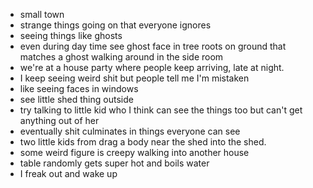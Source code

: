 - small town
- strange things going on that everyone ignores
- seeing things like ghosts
- even during day time see ghost face in tree roots on ground that matches a ghost walking around in the side room 
- we're at a house party where people keep arriving, late at night.
- I keep seeing weird shit but people tell me I'm mistaken
- like seeing faces in windows
- see little shed thing outside
- try talking to little kid who I think can see the things too but can't get anything out of her 
- eventually shit culminates in things everyone can see
- two little kids from drag a body near the shed into the shed.
- some weird figure is creepy walking into another house
- table randomly gets super hot and boils water
- I freak out and wake up
